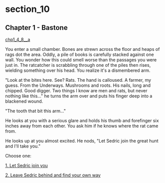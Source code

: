 
# section_10

## Chapter 1 - Bastone

[chp1_4_8__a](../../decomp/app/src/main/res/raw/chp1_4_8__a.mp3 ':include :type=audio')

You enter a small chamber. Bones are strewn across the floor and heaps of rags dot the area. Oddly, a pile of books is carefully stacked against one wall. You wonder how this could smell worse than the passages you were just in. The ratcatcher is scrabbling through one of the piles then rises, wielding something over his head. You realize it's a dismembered arm.

"Look at the bites here. See? Rats. The hand is calloused. A farmer, my guess. From the Underways. Mushrooms and roots. His nails, long and chipped. Good digger. Two things I know are men and rats, but never nothing like this…" he turns the arm over and puts his finger deep into a blackened wound.

"The tooth that bit this arm…"

He looks at you with a serious glare and holds his thumb and forefinger six inches away from each other. You ask him if he knows where the rat came from.

He looks up at you almost excited. He nods, "Let Sedric join the great hunt and I'll take you."


Choose one:

[1. Let Sedric join you](output/chapter1/section_13.md)

[2. Leave Sedric behind and find your own way](output/chapter1/section_11.md)



